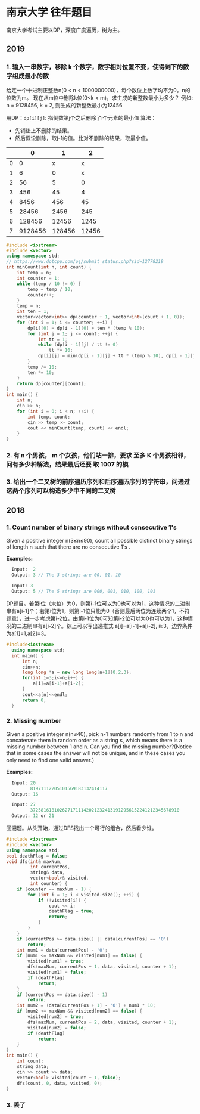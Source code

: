 # 南京大学 往年题目

南京大学考试主要以DP，深度广度遍历，树为主。

## 2019

### 1.  输入一串数字，移除 k 个数字，数字相对位置不变，使得剩下的数字组成最小的数

给定一个十进制正整数n(0 < n < 1000000000)，每个数位上数字均不为0。n的位数为m。
现在从m位中删除k位(0<k < m)，求生成的新整数最小为多少？
例如: n = 9128456, k = 2, 则生成的新整数最小为12456

用DP：`dp[i][j]`: 指倒数第j个之后删除了i个元素的最小值
算法：

+ 先铺垫上不删除的结果。
+ 然后假设删除，取j-1的值。比对不删除的结果，取最小值。

|     | 0       | 1      | 2     |
| --- | ------- | ------ | ----- |
| 0   | 0       | x      | x     |
| 1   | 6       | 0      | x     |
| 2   | 56      | 5      | 0     |
| 3   | 456     | 45     | 4     |
| 4   | 8456    | 456    | 45    |
| 5   | 28456   | 2456   | 245   |
| 6   | 128456  | 12456  | 1245  |
| 7   | 9128456 | 128456 | 12456 |

```c++
#include <iostream>
#include <vector>
using namespace std;
// https://www.dotcpp.com/oj/submit_status.php?sid=12778219
int minCount(int n, int count) {
    int temp = n;
    int counter = 1;
    while (temp / 10 != 0) {
        temp = temp / 10;
        counter++;
    }
    temp = n;
    int ten = 1;
    vector<vector<int>> dp(counter + 1, vector<int>(count + 1, 0));
    for (int i = 1; i <= counter; ++i) {
        dp[i][0] = dp[i - 1][0] + ten * (temp % 10);
        for (int j = 1; j <= count; ++j) {
            int tt = 1;
            while (dp[i - 1][j] / tt != 0)
                tt *= 10;
            dp[i][j] = min(dp[i - 1][j] + tt * (temp % 10), dp[i - 1][j - 1]);
        }
        temp /= 10;
        ten *= 10;
    }
    return dp[counter][count];
}
int main() {
    int n;
    cin >> n;
    for (int i = 0; i < n; ++i) {
        int temp, count;
        cin >> temp >> count;
        cout << minCount(temp, count) << endl;
    }
}
```

### 2. 有 n 个男孩， m 个女孩，他们站一排，要求 至多 K 个男孩相邻，问有多少种解法，结果最后还要 取 1007 的模

### 3.   给出一个二叉树的前序遍历序列和后序遍历序列的字符串，问通过这两个序列可以构造多少中不同的二叉树

## 2018

### 1. Count number of binary strings without consecutive 1's

Given a positive integer n(3≤n≤90), count all possible distinct binary strings of length n such that there are no consecutive 1's .

**Examples:**

``` js
  Input:  2 
  Output: 3 // The 3 strings are 00, 01, 10 
  ​
  Input: 3 
  Output: 5 // The 5 strings are 000, 001, 010, 100, 101
```

DP题目。若第i位（末位）为0，则第i-1位可以为0也可以为1，这种情况的二进制串有a[i-1]个；若第i位为1，则第i-1位只能为0（否则最后两位为连续两个1，不符题意），进一步考虑第i-2位，由第i-1位为0可知第i-2位可以为0也可以为1，这种情况的二进制串有a[i-2]个。综上可以写出递推式 a[i]=a[i-1]+a[i-2], i≥3，边界条件为a[1]=1,a[2]=3。

```c++
#include<iostream>
  using namespace std;
  int main() {
      int n;
      cin>>n;
      long long *a = new long long[n+1]{0,2,3};
      for(int i=3;i<=n;i++) {
          a[i]=a[i-1]+a[i-2];
      }
      cout<<a[n]<<endl;
      return 0;
  }
```

### 2. Missing number

Given a positive integer n(n≤40), pick n-1 numbers randomly from 1 to n and concatenate them in random order as a string s, which means there is a missing number between 1 and n. Can you find the missing number?(Notice that in some cases the answer will not be unique, and in these cases you only need to find one valid answer.）

**Examples:**

```js
  Input: 20
         81971112205101569183132414117
  Output: 16

  Input: 27
         37258161810262717111420212324131912956152241212345678910
  Output: 12 or 21
```

回溯题。从头开始，通过DFS找出一个可行的组合，然后看少谁。

```c++
#include <iostream>
#include <vector>
using namespace std;
bool deathFlag = false;
void dfs(int& maxNum,
         int currentPos,
         string& data,
         vector<bool>& visited,
         int counter) {
    if (counter == maxNum - 1) {
        for (int i = 1; i < visited.size(); ++i) {
            if (!visited[i]) {
                cout << i;
                deathFlag = true;
                return;
            }
        }
    }
    if (currentPos >= data.size() || data[currentPos] == '0')
        return;
    int num1 = data[currentPos] - '0';
    if (num1 <= maxNum && visited[num1] == false) {
        visited[num1] = true;
        dfs(maxNum, currentPos + 1, data, visited, counter + 1);
        visited[num1] = false;
        if (deathFlag)
            return;
    }
    if (currentPos == data.size() - 1)
        return;
    int num2 = (data[currentPos + 1] - '0') + num1 * 10;
    if (num2 <= maxNum && visited[num2] == false) {
        visited[num2] = true;
        dfs(maxNum, currentPos + 2, data, visited, counter + 1);
        visited[num2] = false;
        if (deathFlag)
            return;
    }
}
int main() {
    int count;
    string data;
    cin >> count >> data;
    vector<bool> visited(count + 1, false);
    dfs(count, 0, data, visited, 0);
}
```

### 3. 丢了